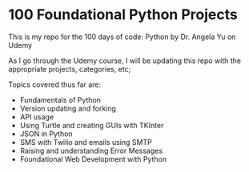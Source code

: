# 100 Foundational Python Projects

This is my repo for the 100 days of code: Python by Dr. Angela Yu on Udemy

As I go through the Udemy course, I will be updating this repo with the appropriate projects, categories, etc;

Topics covered thus far are:
- Fundamentals of Python
- Version updating and forking
- API usage 
- Using Turtle and creating GUIs with TKInter
- JSON in Python
- SMS with Twilio and emails using SMTP
- Raising and understanding Error Messages
- Foundational Web Development with Python
